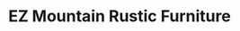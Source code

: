 ---
title: "EZ Mountain Rustic Furniture"
url: /pocono-lake/ez-mountain-rustic-furniture/
shop: furniture
---